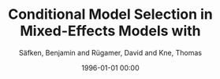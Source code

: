 ---
layout: post
title: Conditional Model Selection in Mixed-Effects Models with

date: 1996-01-01 00:00
author: Säfken, Benjamin and Rügamer, David and Kne, Thomas
journal: Journal of Statistical Software

link: https://doi.org/10.18637/jss.v099.i08

year: 2021
---